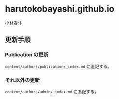 # harutokobayashi.github.io
小林春斗

## 更新手順
### Publication の更新
`content/authors/publication/_index.md` に追記する。

### それ以外の更新
`content/authors/admin/_index.md` に追記する。
